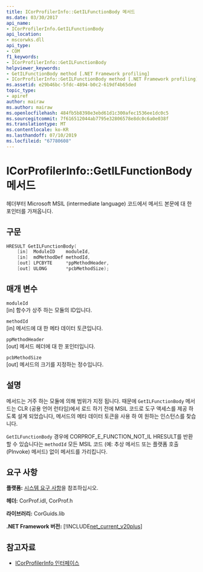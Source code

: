 ```yaml
---
title: ICorProfilerInfo::GetILFunctionBody 메서드
ms.date: 03/30/2017
api_name:
- ICorProfilerInfo.GetILFunctionBody
api_location:
- mscorwks.dll
api_type:
- COM
f1_keywords:
- ICorProfilerInfo::GetILFunctionBody
helpviewer_keywords:
- GetILFunctionBody method [.NET Framework profiling]
- ICorProfilerInfo::GetILFunctionBody method [.NET Framework profiling]
ms.assetid: e29b46bc-5fdc-4894-b0c2-619df4b65ded
topic_type:
- apiref
author: mairaw
ms.author: mairaw
ms.openlocfilehash: 484fb5b8398e3ebd61d1c300afec1536ee1dc0c5
ms.sourcegitcommit: 7f616512044ab7795e32806578e8dc0c6a0e038f
ms.translationtype: MT
ms.contentlocale: ko-KR
ms.lasthandoff: 07/10/2019
ms.locfileid: "67780608"
---
```

# <a name="icorprofilerinfogetilfunctionbody-method"></a>ICorProfilerInfo::GetILFunctionBody 메서드
헤더부터 Microsoft MSIL (intermediate language) 코드에서 메서드 본문에 대 한 포인터를 가져옵니다.  
  
## <a name="syntax"></a>구문  
  
```cpp  
HRESULT GetILFunctionBody(  
    [in]  ModuleID    moduleId,  
    [in]  mdMethodDef methodId,  
    [out] LPCBYTE     *ppMethodHeader,  
    [out] ULONG       *pcbMethodSize);  
```  
  
## <a name="parameters"></a>매개 변수  
 `moduleId`  
 [in] 함수가 상주 하는 모듈의 ID입니다.  
  
 `methodId`  
 [in] 메서드에 대 한 메타 데이터 토큰입니다.  
  
 `ppMethodHeader`  
 [out] 메서드 헤더에 대 한 포인터입니다.  
  
 `pcbMethodSize`  
 [out] 메서드의 크기를 지정하는 정수입니다.  
  
## <a name="remarks"></a>설명  
 메서드는 거주 하는 모듈에 의해 범위가 지정 됩니다. 때문에 `GetILFunctionBody` 메서드는 CLR (공용 언어 런타임)에서 로드 하기 전에 MSIL 코드로 도구 액세스를 제공 하도록 설계 되었습니다, 메서드의 메타 데이터 토큰을 사용 하 여 원하는 인스턴스를 찾습니다.  
  
 `GetILFunctionBody` 경우에 CORPROF_E_FUNCTION_NOT_IL HRESULT를 반환할 수 있습니다는 `methodId` 모든 MSIL 코드 (예: 추상 메서드 또는 플랫폼 호출 (PInvoke) 메서드) 없이 메서드를 가리킵니다.  
  
## <a name="requirements"></a>요구 사항  
 **플랫폼:** [시스템 요구 사항](../../../../docs/framework/get-started/system-requirements.md)을 참조하십시오.  
  
 **헤더:** CorProf.idl, CorProf.h  
  
 **라이브러리:** CorGuids.lib  
  
 **.NET Framework 버전:** [!INCLUDE[net_current_v20plus](../../../../includes/net-current-v20plus-md.md)]  
  
## <a name="see-also"></a>참고자료

- [ICorProfilerInfo 인터페이스](../../../../docs/framework/unmanaged-api/profiling/icorprofilerinfo-interface.md)
